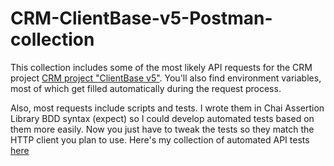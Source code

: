 # CRM-ClientBase-v5-Postman-collection

This collection includes some of the most likely API requests for the CRM project <a rel="CRM" href="https://clientbase.us/v5">CRM project "ClientBase v5"</a>. You'll also find environment variables, most of which get filled automatically during the request process.

Also, most requests include scripts and tests. I wrote them in Chai Assertion Library BDD syntax (expect) so I could develop automated tests based on them more easily. Now you just have to tweak the tests so they match the HTTP client you plan to use. Here's my collection of automated API tests <a rel href="https://github.com/cemicvetic/Testing-API-Automation-for-CRM-ClientBase-v5">here</a>
